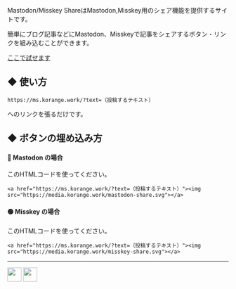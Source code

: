 Mastodon/Misskey ShareはMastodon,Misskey用のシェア機能を提供するサイトです。

簡単にブログ記事などにMastodon、Misskeyで記事をシェアするボタン・リンクを組み込むことができます。

[ここで試せます](https://ms.korange.work/?text=こんにちは。#MastodonMisskeyShare)

## ◆ 使い方
```
https://ms.korange.work/?text=（投稿するテキスト）
```
へのリンクを張るだけです。

## ◆ ボタンの埋め込み方
#### 🐘 Mastodon の場合
このHTMLコードを使ってください。
```
<a href="https://ms.korange.work/?text=（投稿するテキスト）"><img src="https://media.korange.work/mastodon-share.svg"></a>
```

#### 🟢 Misskey の場合
このHTMLコードを使ってください。
```
<a href="https://ms.korange.work/?text=（投稿するテキスト）"><img src="https://media.korange.work/misskey-share.svg"></a>
```
----
<a href="https://ms.korange.work/?text=https%3A%2F%2Fmshare.korange.work%2F"><img src="https://media.korange.work/misskey-share.svg" height=32></a> 
<a href="https://ms.korange.work/?text=https%3A%2F%2Fmshare.korange.work%2F"><img src="https://media.korange.work/mastodon-share.svg" height=32></a>
